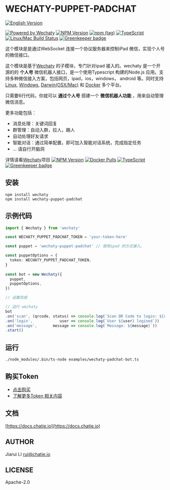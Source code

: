 # WECHATY-PUPPET-PADCHAT

[![English Version](https://img.shields.io/badge/-English%20Version-blue.svg)](/README-en.md)

[![Powered by Wechaty](https://img.shields.io/badge/Powered%20By-Wechaty-blue.svg)](https://github.com/chatie/wechaty)
[![NPM Version](https://badge.fury.io/js/wechaty-puppet-padchat.svg)](https://www.npmjs.com/package/wechaty-puppet-padchat)
[![npm (tag)](https://img.shields.io/npm/v/wechaty-puppet-padchat/next.svg)](https://www.npmjs.com/package/wechaty-puppet-padchat?activeTab=versions)
[![TypeScript](https://img.shields.io/badge/%3C%2F%3E-TypeScript-blue.svg)](https://www.typescriptlang.org/)
[![Linux/Mac Build Status](https://travis-ci.com/lijiarui/wechaty-puppet-padchat.svg?branch=master)](https://travis-ci.com/lijiarui/wechaty-puppet-padchat) [![Greenkeeper badge](https://badges.greenkeeper.io/lijiarui/wechaty-puppet-padchat.svg)](https://greenkeeper.io/)

这个模块是是通过WebSocket 连接一个协议服务器来控制iPad 微信，实现个人号的微信接口。

这个模块是基于[Wechaty](https://github.com/Chatie/wechaty/) 的子模块，专门针对ipad 接入的。wechaty 是一个开源的的 **个人号** 微信机器人接口，是一个使用Typescript 构建的Node.js 应用。支持多种微信接入方案，包括网页，ipad，ios，windows， android 等。同时支持[Linux](https://travis-ci.com/chatie/wechaty), [Windows](https://ci.appveyor.com/project/chatie/wechaty), [Darwin\(OSX/Mac\)](https://travis-ci.com/chatie/wechaty) 和 [Docker](https://app.shippable.com/github/Chatie/wechaty) 多个平台。

只需要6行代码，你就可以 **通过个人号** 搭建一个 **微信机器人功能** ，用来自动管理微信消息。

更多功能包括：

* 消息处理：关键词回复
* 群管理：自动入群，拉人，踢人
* 自动处理好友请求
* 智能对话：通过简单配置，即可加入智能对话系统，完成指定任务
* ... 请自行开脑洞

详情请看[Wechaty](https://github.com/chatie/wechaty)项目 [![NPM Version](https://badge.fury.io/js/wechaty.svg)](https://badge.fury.io/js/wechaty) [![Docker Pulls](https://img.shields.io/docker/pulls/zixia/wechaty.svg?maxAge=2592000)](https://hub.docker.com/r/zixia/wechaty/) [![TypeScript](https://img.shields.io/badge/<%2F>-TypeScript-blue.svg)](https://www.typescriptlang.org/) [![Greenkeeper badge](https://badges.greenkeeper.io/Chatie/wechaty.svg)](https://greenkeeper.io/)

## 安装

```shell
npm install wechaty
npm install wechaty-puppet-padchat
```

## 示例代码

```ts
import { Wechaty } from 'wechaty'

const WECHATY_PUPPET_PADCHAT_TOKEN = 'your-token-here'

const puppet = 'wechaty-puppet-padchat' // 使用ipad 的方式接入。

const puppetOptions = {
  token: WECHATY_PUPPET_PADCHAT_TOKEN,
}
  
const bot = new Wechaty({
  puppet,
  puppetOptions,
})

// 设置完成

// 运行 wechaty
bot
.on('scan', (qrcode, status) => console.log(`Scan QR Code to login: ${status}\nhttps://api.qrserver.com/v1/create-qr-code/?data=${encodeURIComponent(qrcode)}`))
.on('login',            user => console.log(`User ${user} logined`))
.on('message',       message => console.log(`Message: ${message}`))
.start()
```

## 运行

```shell
./node_modules/.bin/ts-node examples/wechaty-padchat-bot.ts
```

## 购买Token

- [点击购买](https://token.juzi.bot/info)
- [了解更多Token 相关内容](https://github.com/lijiarui/wechaty-puppet-padchat/wiki/%E8%B4%AD%E4%B9%B0token)

## 文档

[https://docs.chatie.io](https://docs.chatie.io)

## AUTHOR

Jiarui LI <rui@chatie.io>

## LICENSE

Apache-2.0
